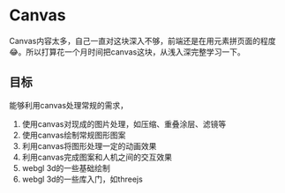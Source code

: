 # Canvas

Canvas内容太多，自己一直对这块深入不够，前端还是在用元素拼页面的程度😂。所以打算花一个月时间把canvas这块，从浅入深完整学习一下。

## 目标

能够利用canvas处理常规的需求，
1. 使用canvas对现成的图片处理，如压缩、重叠涂层、滤镜等
2. 使用canvas绘制常规图形图案
3. 利用canvas将图形处理一定的动画效果
4. 利用canvas完成图案和人机之间的交互效果
5. webgl 3d的一些基础绘制
6. webgl 3d的一些库入门，如threejs